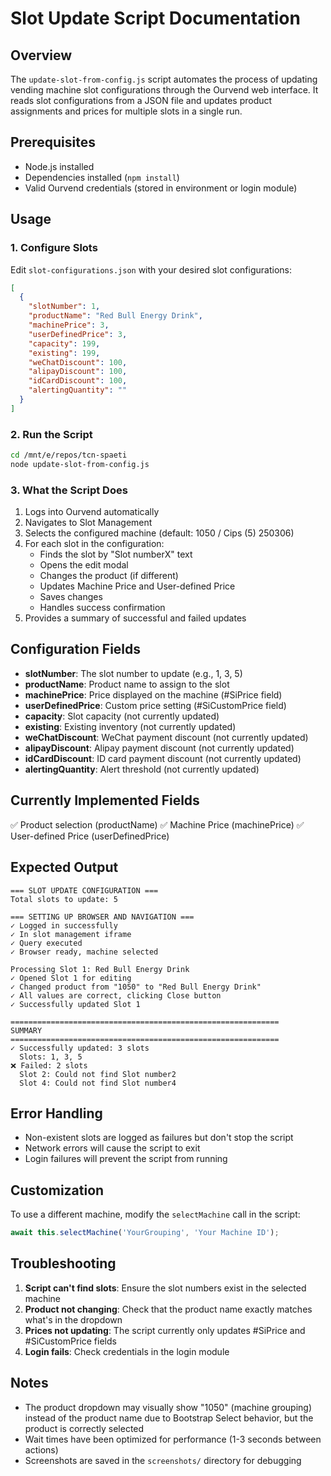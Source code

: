 # Slot Update Script Documentation

## Overview
The `update-slot-from-config.js` script automates the process of updating vending machine slot configurations through the Ourvend web interface. It reads slot configurations from a JSON file and updates product assignments and prices for multiple slots in a single run.

## Prerequisites
- Node.js installed
- Dependencies installed (`npm install`)
- Valid Ourvend credentials (stored in environment or login module)

## Usage

### 1. Configure Slots
Edit `slot-configurations.json` with your desired slot configurations:

```json
[
  {
    "slotNumber": 1,
    "productName": "Red Bull Energy Drink",
    "machinePrice": 3,
    "userDefinedPrice": 3,
    "capacity": 199,
    "existing": 199,
    "weChatDiscount": 100,
    "alipayDiscount": 100,
    "idCardDiscount": 100,
    "alertingQuantity": ""
  }
]
```

### 2. Run the Script
```bash
cd /mnt/e/repos/tcn-spaeti
node update-slot-from-config.js
```

### 3. What the Script Does
1. Logs into Ourvend automatically
2. Navigates to Slot Management
3. Selects the configured machine (default: 1050 / Cips (5) 250306)
4. For each slot in the configuration:
   - Finds the slot by "Slot numberX" text
   - Opens the edit modal
   - Changes the product (if different)
   - Updates Machine Price and User-defined Price
   - Saves changes
   - Handles success confirmation
5. Provides a summary of successful and failed updates

## Configuration Fields

- **slotNumber**: The slot number to update (e.g., 1, 3, 5)
- **productName**: Product name to assign to the slot
- **machinePrice**: Price displayed on the machine (#SiPrice field)
- **userDefinedPrice**: Custom price setting (#SiCustomPrice field)
- **capacity**: Slot capacity (not currently updated)
- **existing**: Existing inventory (not currently updated)
- **weChatDiscount**: WeChat payment discount (not currently updated)
- **alipayDiscount**: Alipay payment discount (not currently updated)
- **idCardDiscount**: ID card payment discount (not currently updated)
- **alertingQuantity**: Alert threshold (not currently updated)

## Currently Implemented Fields
✅ Product selection (productName)
✅ Machine Price (machinePrice)
✅ User-defined Price (userDefinedPrice)

## Expected Output
```
=== SLOT UPDATE CONFIGURATION ===
Total slots to update: 5

=== SETTING UP BROWSER AND NAVIGATION ===
✓ Logged in successfully
✓ In slot management iframe
✓ Query executed
✓ Browser ready, machine selected

Processing Slot 1: Red Bull Energy Drink
✓ Opened Slot 1 for editing
✓ Changed product from "1050" to "Red Bull Energy Drink"
✓ All values are correct, clicking Close button
✓ Successfully updated Slot 1

============================================================
SUMMARY
============================================================
✓ Successfully updated: 3 slots
  Slots: 1, 3, 5
❌ Failed: 2 slots
  Slot 2: Could not find Slot number2
  Slot 4: Could not find Slot number4
```

## Error Handling
- Non-existent slots are logged as failures but don't stop the script
- Network errors will cause the script to exit
- Login failures will prevent the script from running

## Customization
To use a different machine, modify the `selectMachine` call in the script:
```javascript
await this.selectMachine('YourGrouping', 'Your Machine ID');
```

## Troubleshooting
1. **Script can't find slots**: Ensure the slot numbers exist in the selected machine
2. **Product not changing**: Check that the product name exactly matches what's in the dropdown
3. **Prices not updating**: The script currently only updates #SiPrice and #SiCustomPrice fields
4. **Login fails**: Check credentials in the login module

## Notes
- The product dropdown may visually show "1050" (machine grouping) instead of the product name due to Bootstrap Select behavior, but the product is correctly selected
- Wait times have been optimized for performance (1-3 seconds between actions)
- Screenshots are saved in the `screenshots/` directory for debugging